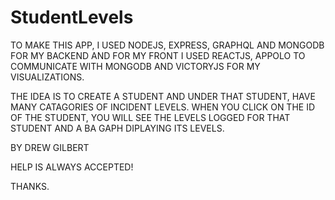 # StudentLevels

TO MAKE THIS APP, I USED NODEJS, EXPRESS, GRAPHQL AND MONGODB FOR MY BACKEND AND FOR MY FRONT
I USED REACTJS, APPOLO TO COMMUNICATE WITH MONGODB AND VICTORYJS FOR MY VISUALIZATIONS.

THE IDEA IS TO CREATE A STUDENT AND UNDER THAT STUDENT, HAVE MANY CATAGORIES OF INCIDENT LEVELS.
WHEN YOU CLICK ON THE ID OF THE STUDENT, YOU WILL SEE THE LEVELS LOGGED FOR THAT STUDENT AND A BA GAPH DIPLAYING ITS LEVELS.

BY DREW GILBERT

HELP IS ALWAYS ACCEPTED!

THANKS.
